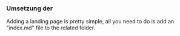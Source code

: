 ### Umsetzung der 
Adding a landing page is pretty simple, all you need to do is add an "index.md" file to the related folder.
